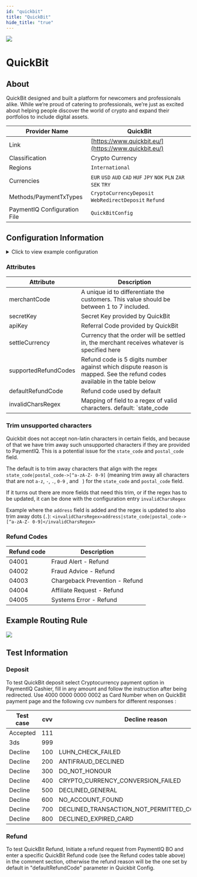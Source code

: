 ```yaml
--- 
id: "quickbit" 
title: "QuickBit"
hide_title: "true"
---
```

 
![](/img/providers/logos/quickbit.png)

# QuickBit

## About
QuickBit designed and built a platform for newcomers and professionals alike.
While we’re proud of catering to professionals, we’re just as excited about helping people discover
the world of crypto and expand their portfolios to include digital assets.

| Provider Name                | QuickBit                                                          |
|------------------------------|-------------------------------------------------------------------|
| Link                         | [https://www.quickbit.eu/](https://www.quickbit.eu/)              |
| Classification               | Crypto Currency                                                   |
| Regions                      | `International`                                                   |
| Currencies                   | `EUR` `USD` `AUD` `CAD` `HUF` `JPY` `NOK` `PLN` `ZAR` `SEK` `TRY` |
| Methods/PaymentTxTypes       | `CryptoCurrencyDeposit` `WebRedirectDeposit` `Refund`             |
| PaymentIQ Configuration File | `QuickBitConfig`                                                  |
  
## Configuration Information

<details>
<summary>Click to view example configuration</summary>
<br/>

```xml
<com.devcode.paymentiq.integration.quickbit.QuickBitConfig>
  <enabled>true</enabled>
  <accounts>
    <entry>
     <string>default</string>
     <account>
        <merchantCode>???</merchantCode> <!-- merchant_profile -->
        <secretKey>???</secretKey>  <!-- Secret -->
        <apiKey>???</apiKey>  <!-- Referral code -->
        <supportedCurrencies>EUR|USD|SEK</supportedCurrencies>
       <cryptoCurrency>BCH</cryptoCurrency>
     </account>
    </entry>
  </accounts>
  <testMode>true</testMode>
  <settleCurrency>EUR</settleCurrency>
 <supportedRefundCodes>04001|04002|04003|04004|04005</supportedRefundCodes>
 <defaultRefundCode>04004</defaultRefundCode>
</com.devcode.paymentiq.integration.quickbit.QuickBitConfig>
```
</details>

### Attributes

| Attribute            | Description                                                                                                              |
|----------------------|--------------------------------------------------------------------------------------------------------------------------|
| merchantCode         | A unique id to differentiate the customers. This value should be between 1 to 7 included.                                |
| secretKey            | Secret Key provided by QuickBit                                                                                          |
| apiKey               | Referral Code provided by QuickBit                                                                                       |
| settleCurrency       | Currency that the order will be settled in, the merchant receives whatever is specified here                             |
| supportedRefundCodes | Refund code is 5 digits number against which dispute reason is mapped. See the refund codes available in the table below |
| defaultRefundCode    | Refund code used by default                                                                                              |
| invalidCharsRegex    | Mapping of field to a regex of valid characters. default: `state_code|postal_code->[^a-zA-Z- 0-9]`                       |

### Trim unsupported characters
Quickbit does not accept non-latin characters in certain fields, and because of that we have trim away such unsupported characters if they are provided to PaymentIQ. This is a potential issue for the `state_code` and `postal_code` field.

The default is to trim away characters that align with the regex `state_code|postal_code->[^a-zA-Z- 0-9]` (meaning trim away all characters that are not `a-z`, `-`, `.`, `0-9` , and ` `) for the `state_code` and `postal_code` field.

If it turns out there are more fields that need this trim, or if the regex has to be updated, it can be done with the configuration entry `invalidCharsRegex`

Example where the `address` field is added and the regex is updated to also trim away dots (`.`): `<invalidCharsRegex>address|state_code|postal_code->[^a-zA-Z- 0-9]</invalidCharsRegex>`

### Refund Codes

| Refund code | Description                    |
|-------------|--------------------------------|
| 04001       | Fraud Alert - Refund           |
| 04002       | Fraud Advice - Refund          |
| 04003       | Chargeback Prevention - Refund |
| 04004       | Affiliate Request - Refund     |
| 04005       | Systems Error - Refund         |

## Example Routing Rule
![](/img/providers/routing/quickbit1.png)

## Test Information

### Deposit

To test QuickBit deposit select Cryptocurrency payment option in PaymentIQ Cashier, 
fill in any amount and follow the instruction after being redirected. Use 4000 0000 0000 0002 as Card Number
when on QuickBit payment page and the following cvv numbers for different responses :


| Test case | cvv | Decline reason                                  |
|-----------|-----|-------------------------------------------------|
| Accepted  | 111 |                                                 |
| 3ds       | 999 |                                                 |
| Decline   | 100 | LUHN_CHECK_FAILED                               |
| Decline   | 200 | ANTIFRAUD_DECLINED                              |
| Decline   | 300 | DO_NOT_HONOUR                                   |
| Decline   | 400 | CRYPTO_CURRENCY_CONVERSION_FAILED               |
| Decline   | 500 | DECLINED_GENERAL                                |
| Decline   | 600 | NO_ACCOUNT_FOUND                                |
| Decline   | 700 | DECLINED_TRANSACTION_NOT_PERMITTED_CONTACT_BANK |
| Decline   | 800 | DECLINED_EXPIRED_CARD                           |

### Refund

To test QuickBit Refund, Initiate a refund request from PaymentIQ BO and enter a specific QuickBit Refund code (see the Refund codes table above) in the comment section, otherwise the refund reason will be the one set by default in "defaultRefundCode" parameter in Quickbit Config.
